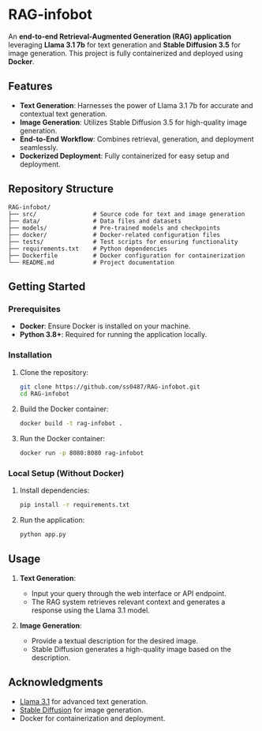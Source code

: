 # RAG-infobot

An **end-to-end Retrieval-Augmented Generation (RAG) application** leveraging **Llama 3.1 7b** for text generation and **Stable Diffusion 3.5** for image generation. This project is fully containerized and deployed using **Docker**.

## Features

- **Text Generation**: Harnesses the power of Llama 3.1 7b for accurate and contextual text generation.
- **Image Generation**: Utilizes Stable Diffusion 3.5 for high-quality image generation.
- **End-to-End Workflow**: Combines retrieval, generation, and deployment seamlessly.
- **Dockerized Deployment**: Fully containerized for easy setup and deployment.

## Repository Structure

```
RAG-infobot/
├── src/                # Source code for text and image generation
├── data/               # Data files and datasets
├── models/             # Pre-trained models and checkpoints
├── docker/             # Docker-related configuration files
├── tests/              # Test scripts for ensuring functionality
├── requirements.txt    # Python dependencies
├── Dockerfile          # Docker configuration for containerization
└── README.md           # Project documentation
```

## Getting Started

### Prerequisites

- **Docker**: Ensure Docker is installed on your machine.
- **Python 3.8+**: Required for running the application locally.

### Installation

1. Clone the repository:
   ```bash
   git clone https://github.com/ss0487/RAG-infobot.git
   cd RAG-infobot
   ```

2. Build the Docker container:
   ```bash
   docker build -t rag-infobot .
   ```

3. Run the Docker container:
   ```bash
   docker run -p 8080:8080 rag-infobot
   ```

### Local Setup (Without Docker)

1. Install dependencies:
   ```bash
   pip install -r requirements.txt
   ```

2. Run the application:
   ```bash
   python app.py
   ```

## Usage

1. **Text Generation**:
   - Input your query through the web interface or API endpoint.
   - The RAG system retrieves relevant context and generates a response using the Llama 3.1 model.

2. **Image Generation**:
   - Provide a textual description for the desired image.
   - Stable Diffusion generates a high-quality image based on the description.

## Acknowledgments

- [Llama 3.1](https://example.com) for advanced text generation.
- [Stable Diffusion](https://example.com) for image generation.
- Docker for containerization and deployment.
